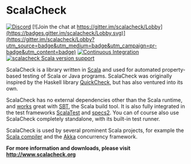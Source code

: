 # ScalaCheck

[![Discord](https://img.shields.io/discord/632277896739946517.svg?label=&logo=discord&logoColor=ffffff&color=404244&labelColor=6A7EC2)](https://discord.gg/wQB9Xu422S)
[![Join the chat at https://gitter.im/scalacheck/Lobby](https://badges.gitter.im/scalacheck/Lobby.svg)](https://gitter.im/scalacheck/Lobby?utm_source=badge&utm_medium=badge&utm_campaign=pr-badge&utm_content=badge)
[![Continuous Integration](https://github.com/typelevel/scalacheck/actions/workflows/ci.yml/badge.svg)](https://github.com/typelevel/scalacheck/actions/workflows/ci.yml)
[![scalacheck Scala version support](https://index.scala-lang.org/typelevel/scalacheck/scalacheck/latest-by-scala-version.svg)](https://index.scala-lang.org/typelevel/scalacheck/scalacheck)


ScalaCheck is a library written in [Scala](http://www.scala-lang.org/) and
used for automated property-based testing of Scala or Java programs.
ScalaCheck was originally inspired by the Haskell library
[QuickCheck](http://hackage.haskell.org/package/QuickCheck), but has also
ventured into its own.

ScalaCheck has no external dependencies other than the Scala runtime, and
[works](http://www.scalacheck.org/download.html#sbt) great with [SBT](http://www.scala-sbt.org/), the
Scala build tool. It is also fully integrated in the test frameworks
[ScalaTest](http://www.scalatest.org/) and
[specs2](http://etorreborre.github.com/specs2/). You can of course also use
ScalaCheck completely standalone, with its built-in test runner.

ScalaCheck is used by several prominent Scala projects, for example the [Scala
compiler](http://www.scala-lang.org/) and the [Akka](http://akka.io/)
concurrency framework.

**For more information and downloads, please visit http://www.scalacheck.org**
